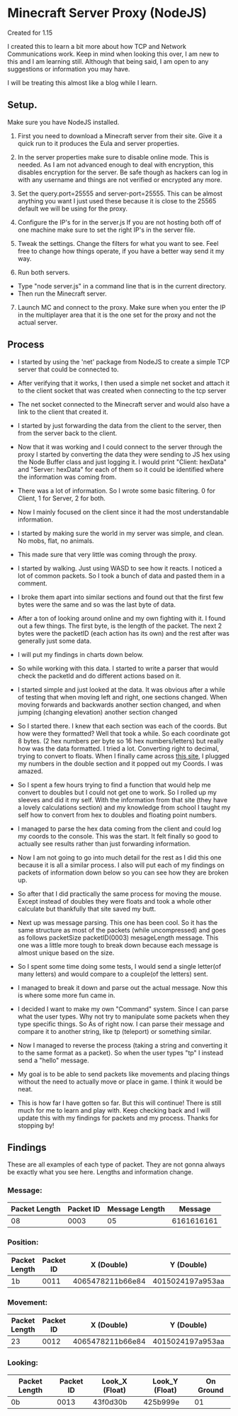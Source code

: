 # Minecraft Server Proxy (NodeJS)
Created for 1.15

I created this to learn a bit more about how TCP and Network Communications work.
Keep in mind when looking this over, I am new to this and I am learning still.
Although that being said, I am open to any suggestions or information you may have.

I will be treating this almost like a blog while I learn.

## Setup.
Make sure you have NodeJS installed.

1. First you need to download a Minecraft server from their site.
Give it a quick run to it produces the Eula and server properties.

2. In the server properties make sure to disable online mode. This is needed.
As I am not advanced enough to deal with encryption, this disables encryption for the server. Be safe though as hackers can log in with any username and things are not verified or encrypted any more.

3. Set the query.port=25555 and server-port=25555.
This can be almost anything you want I just used these because it is close to the 25565 default we will be using for the proxy.

4. Configure the IP's for in the server.js
If you are not hosting both off of one machine make sure to set the right IP's in the server file.

5. Tweak the settings.
Change the filters for what you want to see. Feel free to change how things operate, if you have a better way send it my way.

6. Run both servers.
- Type "node server.js" in a command line that is in the current directory.
- Then run the Minecraft server.

7. Launch MC and connect to the proxy.
Make sure when you enter the IP in the multiplayer area that it is the one set for the proxy and not the actual server.

## Process
- I started by using the 'net' package from NodeJS to create a simple TCP server that could be connected to.

- After verifying that it works, I then used a simple net socket and attach it to the client socket that was created when connecting to the tcp server

- The net socket connected to the Minecraft server and would also have a link to the client that created it.

- I started by just forwarding the data from the client to the server, then from the server back to the client.

- Now that it was working and I could connect to the server through the proxy I started by converting the data they were sending to JS hex using the Node Buffer class and just logging it. I would print "Client: hexData" and "Server: hexData" for each of them so it could be identified where the information was coming from.

- There was a lot of information. So I wrote some basic filtering. 0 for Client, 1 for Server, 2 for both.

- Now I mainly focused on the client since it had the most understandable information.

- I started by making sure the world in my server was simple, and clean. No mobs, flat, no animals.

- This made sure that very little was coming through the proxy.

- I started by walking. Just using WASD to see how it reacts. I noticed a lot of common packets. So I took a bunch of data and pasted  them in a comment.

- I broke them apart into similar sections and found out that the first few bytes were the same and so was the last byte of data.

- After a ton of looking around online and my own fighting with it. I found out a few things. The first byte, is the length of the packet. The next 2 bytes were the packetID (each action has its own) and the rest after was generally just some data.

- I will put my findings in charts down below.

- So while working with this data. I started to write a parser that would check the packetId and do different actions based on it.

- I started simple and just looked at the data. It was obvious after a while of testing that when moving left and right, one sections changed. When moving forwards and backwards another section changed, and when jumping (changing elevation) another section changed

- So I started there. I knew that each section was each of the coords. But how were they formatted? Well that took a while. So each coordinate got 8 bytes. (2 hex numbers per byte so 16 hex numbers/letters) but really how was the data formatted. I tried a lot. Converting right to decimal, trying to convert to floats. When I finally came across [this site](https://gregstoll.com/~gregstoll/floattohex/), I plugged my numbers in the double section and it popped out my Coords. I was amazed.

- So I spent a few hours trying to find a function that would help me convert to doubles but I could not get one to work. So I rolled up my sleeves and did it my self. With the information from that site (they have a lovely calculations section) and my knowledge from school I taught my self how to convert from hex to doubles and floating point numbers.

- I managed to parse the hex data coming from the client and could log my coords to the console. This was the start. It felt finally so good to actually see results rather than just forwarding information.

- Now I am not going to go into much detail for the rest as I did this one because it is all a similar process. I also will put each of my findings on packets of information down below so you can see how they are broken up.

- So after that I did practically the same process for moving the mouse. Except instead of doubles they were floats and took a  whole  other calculate but thankfully that site saved my butt.

- Next up was message parsing. This one has been cool. So it has the same structure as most of the packets (while uncompressed) and goes as follows packetSize packetID(0003) mesageLength message. This one was a little more tough to break down because each message is almost unique based on the size.

- So I spent some time doing some tests, I would send a single letter(of many letters) and would compare to a couple(of the letters) sent.
- I managed to break it down and parse out the actual message. Now this is where some more fun came in.

- I decided I want to make my own "Command" system. Since I can parse what the user types. Why not try to manipulate some packets when they type specific things. So As of right now. I can parse their message and compare it to another string, like tp (teleport) or something similar.

- Now I managed to reverse the process (taking a string and converting it to the same format as a packet). So when the user types "tp" I instead send a "hello" message.

- My goal is to be able to send packets like movements and placing things without the need to actually move or place in game. I think it would be neat.

- This is how far I have gotten so far. But this will continue! There is still much for me to learn and play with. Keep checking back and I will update this with my findings for packets and my process. Thanks for stopping by!

## Findings
These are all examples of each type of packet. They are not gonna always be exactly what you see here. Lengths and information change.

### Message:
|Packet Length | Packet ID | Message Length | Message        |
|--------------|-----------|----------------|----------------|
|08            |0003       |05              |6161616161      |

### Position:
|Packet Length | Packet ID | X (Double)     | Y (Double)     | Z (Double)     | On Ground |
|--------------|-----------|----------------|----------------|----------------|-----------|
|1b            |0011       |4065478211b66e84|4015024197a953aa|c062171258865939|00         |

### Movement:
|Packet Length | Packet ID | X (Double)     | Y (Double)     | Z (Double)     | Look_X (Float) | Look_Y (Float) | On Ground |
|--------------|-----------|----------------|----------------|----------------|----------------|----------------|-----------|
|23            |0012       |4065478211b66e84|4015024197a953aa|c062171258865939|c0621712        |58865939        |00         |

### Looking:
|Packet Length | Packet ID | Look_X (Float) | Look_Y (Float) | On Ground |
|--------------|-----------|----------------|----------------|-----------|
|0b            |0013       |43f0d30b        |425b999e        | 01        |
